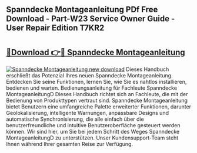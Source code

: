 ## Spanndecke Montageanleitung PDf Free Download - Part-W23 Service Owner Guide - User Repair Edition T7KR2

# <h2><a href="http://df7qem.blite.top/?on=Spanndecke+Montageanleitung">🔗Download 👉🔴 Spanndecke Montageanleitung</a></h2>

[![Spanndecke Montageanleitung new download](https://i.imgur.com/lujVjoI.png)](http://df7qem.blite.top/?on=Spanndecke+Montageanleitung)
Dieses Handbuch erschließt das Potenzial Ihres neuen Spanndecke Montageanleitung. Entdecken Sie seine Funktionen, lernen Sie, wie Sie es nahtlos installieren, bedienen und warten. Bedienungsanleitung für Fachleute Spanndecke MontageanleitungD Dieses Handbuch richtet sich an Fachleute, die mit der Bedienung von Produkttypen vertraut sind. Spanndecke Montageanleitung bietet Benutzern eine umfangreiche Palette erweiterter Funktionen, darunter Geolokalisierung, intelligente Warnungen, anpassbare Designs und automatische Synchronisierung, die alle einfach über die benutzerfreundliche und intuitive Benutzeroberfläche gesteuert werden können. Wir sind hier, um Sie bei jedem Schritt des Weges Spanndecke MontageanleitungD zu unterstützen. Unser Kundensupport-Team steht Ihnen während Ihrer gesamten Reise zur Verfügung.
